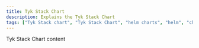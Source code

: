 ```yaml
---
title: Tyk Stack Chart
description: Explains the Tyk Stack Chart
tags: ["Tyk Stack chart", "Tyk Stack Chart", "helm charts", "helm", "charts", "kubernetes", "k8s"]
---
```


Tyk Stack Chart content